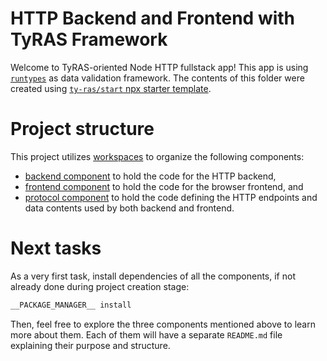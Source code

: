 # HTTP Backend and Frontend with TyRAS Framework

Welcome to TyRAS-oriented Node HTTP fullstack app!
This app is using [`runtypes`](https://github.com/pelotom/runtypes) as data validation framework.
The contents of this folder were created using [`ty-ras/start` npx starter template](https://github.com/ty-ras/start/tree/main/code).

# Project structure

This project utilizes [workspaces](https://docs.npmjs.com/cli/v9/using-npm/workspaces) to organize the following components:
- [backend component](./components/backend) to hold the code for the HTTP backend,
- [frontend component](./components/frontend) to hold the code for the browser frontend, and
- [protocol component](./components/protocol) to hold the code defining the HTTP endpoints and data contents used by both backend and frontend.

# Next tasks

As a very first task, install dependencies of all the components, if not already done during project creation stage:
```sh
__PACKAGE_MANAGER__ install
```

Then, feel free to explore the three components mentioned above to learn more about them.
Each of them will have a separate `README.md` file explaining their purpose and structure.
